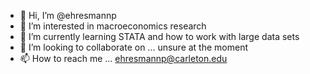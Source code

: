 - 👋 Hi, I’m @ehresmannp
- 👀 I’m interested in macroeconomics research
- 🌱 I’m currently learning STATA and how to work with large data sets
- 💞️ I’m looking to collaborate on ... unsure at the moment
- 📫 How to reach me ... ehresmannp@carleton.edu

<!---
ehresmannp/ehresmannp is a ✨ special ✨ repository because its `README.md` (this file) appears on your GitHub profile.
You can click the Preview link to take a look at your changes.
--->
